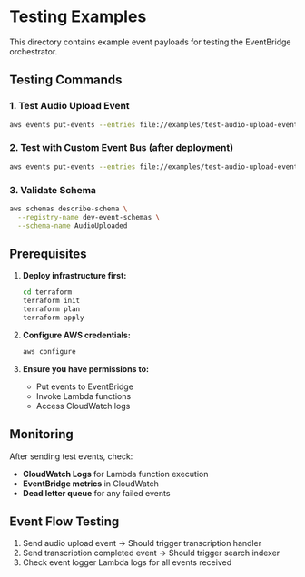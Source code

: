 # Testing Examples

This directory contains example event payloads for testing the EventBridge orchestrator.

## Testing Commands

### 1. Test Audio Upload Event
```bash
aws events put-events --entries file://examples/test-audio-upload-event.json
```

### 2. Test with Custom Event Bus (after deployment)
```bash
aws events put-events --entries file://examples/test-audio-upload-event.json
```

### 3. Validate Schema
```bash
aws schemas describe-schema \
  --registry-name dev-event-schemas \
  --schema-name AudioUploaded
```

## Prerequisites

1. **Deploy infrastructure first:**
   ```bash
   cd terraform
   terraform init
   terraform plan
   terraform apply
   ```

2. **Configure AWS credentials:**
   ```bash
   aws configure
   ```

3. **Ensure you have permissions to:**
   - Put events to EventBridge
   - Invoke Lambda functions
   - Access CloudWatch logs

## Monitoring

After sending test events, check:
- **CloudWatch Logs** for Lambda function execution
- **EventBridge metrics** in CloudWatch
- **Dead letter queue** for any failed events

## Event Flow Testing

1. Send audio upload event → Should trigger transcription handler
2. Send transcription completed event → Should trigger search indexer
3. Check event logger Lambda logs for all events received